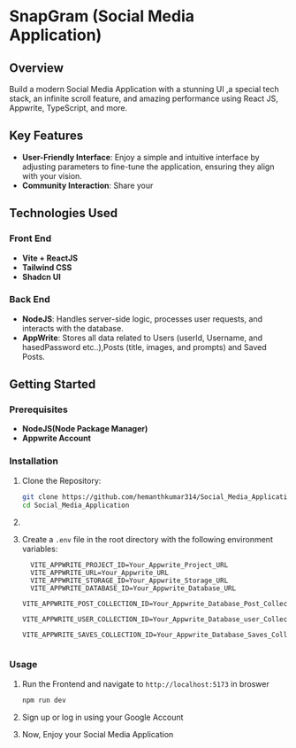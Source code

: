 # SnapGram (Social Media Application)

## Overview
Build a modern Social Media Application with a stunning UI ,a special tech stack, an infinite scroll feature, and amazing performance using React JS, Appwrite, TypeScript, and more.

## Key Features
- **User-Friendly Interface**: Enjoy a simple and intuitive interface by adjusting parameters to fine-tune the application, ensuring they align with your vision.
- **Community Interaction**: Share your 

## Technologies Used

### Front End
- **Vite + ReactJS**
- **Tailwind CSS**
- **Shadcn UI**

### Back End
- **NodeJS**: Handles server-side logic, processes user requests, and interacts with the database.
- **AppWrite**: Stores all data related to Users (userId, Username, and hasedPassword etc..),Posts (title, images, and prompts) and Saved Posts.


## Getting Started

### Prerequisites
- **NodeJS(Node Package Manager)**
- **Appwrite Account**

### Installation

1. Clone the Repository:
   ```bash
   git clone https://github.com/hemanthkumar314/Social_Media_Application.git
   cd Social_Media_Application
2. 
3. Create a `.env` file in the root directory with the following environment variables:

   ```env
     VITE_APPWRITE_PROJECT_ID=Your_Appwrite_Project_URL
     VITE_APPWRITE_URL=Your_Appwrite_URL
     VITE_APPWRITE_STORAGE_ID=Your_Appwrite_Storage_URL
     VITE_APPWRITE_DATABASE_ID=Your_Appwrite_Database_URL
     VITE_APPWRITE_POST_COLLECTION_ID=Your_Appwrite_Database_Post_Collection_URL
     VITE_APPWRITE_USER_COLLECTION_ID=Your_Appwrite_Database_user_Collection_URL
     VITE_APPWRITE_SAVES_COLLECTION_ID=Your_Appwrite_Database_Saves_Collection_URL
  

### Usage

1. Run the Frontend and navigate to ` http://localhost:5173 ` in broswer
   
   ```bash
   npm run dev

2. Sign up or log in using your Google Account
3. Now, Enjoy your Social Media Application
